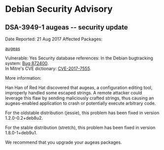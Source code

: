
Debian Security Advisory
========================


DSA-3949-1 augeas -- security update
------------------------------------



Date Reported:
21 Aug 2017
Affected Packages:

[augeas](https://packages.debian.org/src:augeas)

Vulnerable:
Yes
Security database references:
In the Debian bugtracking system: [Bug 872400](https://bugs.debian.org/cgi-bin/bugreport.cgi?bug=872400).  
In Mitre's CVE dictionary: [CVE-2017-7555](https://security-tracker.debian.org/tracker/CVE-2017-7555).  

More information:

Han Han of Red Hat discovered that augeas, a configuration editing
tool, improperly handled some escaped strings. A remote attacker could
leverage this flaw by sending maliciously crafted strings, thus
causing an augeas-enabled application to crash or potentially execute
arbitrary code.


For the oldstable distribution (jessie), this problem has been fixed
in version 1.2.0-0.2+deb8u2.


For the stable distribution (stretch), this problem has been fixed in
version 1.8.0-1+deb9u1.


We recommend that you upgrade your augeas packages.





